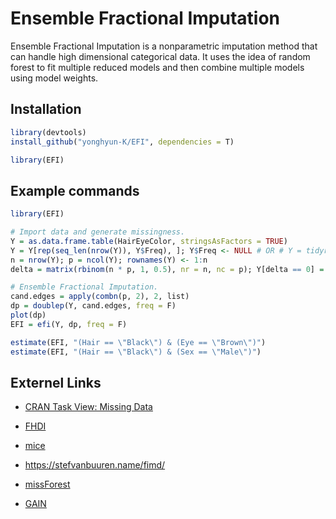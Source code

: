 # Ensemble Fractional Imputation

Ensemble Fractional Imputation is a nonparametric imputation method that
can handle high dimensional categorical data. It uses the idea of random
forest to fit multiple reduced models and then combine multiple models
using model weights.

## Installation

``` r
library(devtools)
install_github("yonghyun-K/EFI", dependencies = T)

library(EFI)
```

## Example commands

``` r
library(EFI)

# Import data and generate missingness.
Y = as.data.frame.table(HairEyeColor, stringsAsFactors = TRUE)
Y = Y[rep(seq_len(nrow(Y)), Y$Freq), ]; Y$Freq <- NULL # OR # Y = tidyr::uncount(Y, Freq)
n = nrow(Y); p = ncol(Y); rownames(Y) <- 1:n
delta = matrix(rbinom(n * p, 1, 0.5), nr = n, nc = p); Y[delta == 0] = NA

# Ensemble Fractional Imputation.
cand.edges = apply(combn(p, 2), 2, list)
dp = doublep(Y, cand.edges, freq = F)
plot(dp)
EFI = efi(Y, dp, freq = F)

estimate(EFI, "(Hair == \"Black\") & (Eye == \"Brown\")")
estimate(EFI, "(Hair == \"Black\") & (Sex == \"Male\")")
```

## Externel Links
- [CRAN Task View: Missing Data](https://cran.r-project.org/web/views/MissingData.html)

- [FHDI](https://github.com/cran/FHDI)

- [mice](https://github.com/amices/mice)
- https://stefvanbuuren.name/fimd/

- [missForest](https://github.com/stekhoven/missForest)

- [GAIN](https://github.com/jsyoon0823/GAIN)
